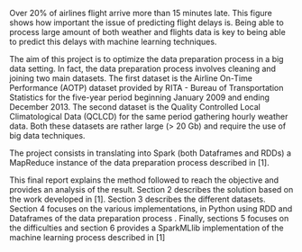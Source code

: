 
Over 20% of airlines flight arrive more than 15 minutes late. This figure shows how important the issue of predicting flight delays is. Being able to process large amount of both weather and flights data is key to being able to predict this delays with machine learning techniques. 


The aim of this project is to optimize the data preparation process in a big data setting. In fact, the data preparation process involves cleaning and joining two main datasets. The first dataset is the Airline On-Time Performance (AOTP) dataset provided by RITA - Bureau of Transportation Statistics for the five-year period beginning January 2009 and ending December 2013. The second dataset is the Quality Controlled Local Climatological Data (QCLCD) for the same period gathering hourly weather data. Both these datasets are rather large (> 20 Gb) and require the use of big data techniques. 

The project consists in translating into Spark (both Dataframes and RDDs) a MapReduce instance of the data preparation process described in [1]. 


This final report explains the method followed to reach the objective and provides an analysis of the result. Section 2 describes the solution based on the work developed in [1]. Section 3 describes the different datasets. Section 4 focuses on the various implementations, in Python using RDD and Dataframes of the data preparation process . Finally, sections 5 focuses on the difficulties and section 6 provides a SparkMLlib implementation of the machine learning process described in [1]

